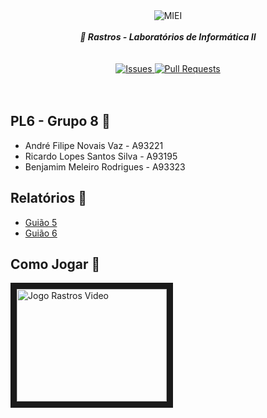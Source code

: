 <div align="center">
    <img src="https://i.imgur.com/GOGaHkq.jpg" align="center" alt="MIEI">
    <br>
    <br>
    <strong><i>🔴 Rastros - Laboratórios de Informática II</i></strong>
    <br>
    <br>
    <br>
    <a href="https://github.com/andreubita/li2-201920/issues">
        <img src="https://img.shields.io/github/issues/andreubita/li2-201920.svg?style=for-the-badge&colorB=37f149" alt="Issues">
    </a>
    <a href="https://github.com/andreubita/li2-201920/pulls">
        <img src="https://img.shields.io/github/issues-pr/andreubita/li2-201920?style=for-the-badge&colorB=37f149" alt="Pull Requests">
    </a>
</div>
<br>
<br>

## PL6 - Grupo 8 🧔
- André Filipe Novais Vaz - A93221
- Ricardo Lopes Santos Silva - A93195
- Benjamim Meleiro Rodrigues - A93323

## Relatórios 📝
- [Guião 5](https://github.com/andreubita/li2-201920/blob/master/relatorios/guiao5/README.md)
- [Guião 6](https://github.com/andreubita/li2-201920/blob/master/relatorios/guiao6/README.md)

## Como Jogar 🎯
<a href="http://www.youtube.com/watch?feature=player_embedded&v=a_5_H9-Rmg0" target="_blank">
    <img src="http://img.youtube.com/vi/a_5_H9-Rmg0/0.jpg" alt="Jogo Rastros Video" width="240" height="180" border="10"/>
</a>